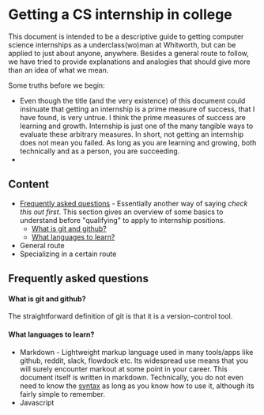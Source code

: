 # Getting a CS internship in college

This document is intended to be a descriptive guide to getting computer science internships as a underclass(wo)man at Whitworth, but can be applied to just about anyone, anywhere.
Besides a general route to follow, we have tried to provide explanations and analogies that should give more than an idea of what we mean.
  
Some truths before we begin:
- Even though the title (and the very existence) of this document could insinuate that getting an internship is a prime measure of success, that I have found, is very untrue. I think the prime measures of success are learning and growth. Internship is just one of the many tangible ways to evaluate these arbitrary measures. In short, not getting an internship does not mean you failed. As long as you are learning and growing, both technically and as a person, you are succeeding.
- 

## Content
- [Frequently asked questions](#frequently-asked-questions) - Essentially another way of saying *check this out first*. This section gives an overview of some basics to understand before "qualifying" to apply to internship positions.
  - [What is git and github?](#what-is-git-and-github)
  - [What languages to learn?](#what-languages-to-learn)
- General route
- Specializing in a certain route






## Frequently asked questions  

#### What is git and github?  
The straightforward definition of git is that it is a version-control tool.
  
#### What languages to learn?
- Markdown - Lightweight markup language used in many tools/apps like github, reddit, slack, flowdock etc. Its widespread use means that you will surely encounter markout at some point in your career. This document itself is written in markdown. Technically, you do not even need to know the [syntax](https://www.markdownguide.org/basic-syntax/) as long as you know how to use it, although its fairly simple to remember.
- Javascript

